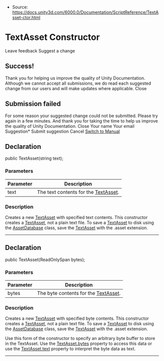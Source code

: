 * Source: https://docs.unity3d.com/6000.0/Documentation/ScriptReference/TextAsset-ctor.html

# TextAsset Constructor
Leave feedback
Suggest a change
## Success!
Thank you for helping us improve the quality of Unity Documentation. Although we cannot accept all submissions, we do read each suggested change from our users and will make updates where applicable.
Close
## Submission failed
For some reason your suggested change could not be submitted. Please <a>try again</a> in a few minutes. And thank you for taking the time to help us improve the quality of Unity Documentation.
Close
Your name Your email Suggestion* Submit suggestion
Cancel
[Switch to Manual](https://docs.unity3d.com/6000.0/Documentation/Manual/class-TextAsset.html "Go to TextAsset Component in the Manual")
## Declaration
public TextAsset(string text); 
### Parameters
Parameter | Description  
---|---  
text | The text contents for the [TextAsset](https://docs.unity3d.com/6000.0/Documentation/ScriptReference/TextAsset.html).  
### Description
Creates a new [TextAsset](https://docs.unity3d.com/6000.0/Documentation/ScriptReference/TextAsset.html) with specified text contents.
This constructor creates a [TextAsset](https://docs.unity3d.com/6000.0/Documentation/ScriptReference/TextAsset.html), not a plain text file. To save a [TextAsset](https://docs.unity3d.com/6000.0/Documentation/ScriptReference/TextAsset.html) to disk using the [AssetDatabase](https://docs.unity3d.com/6000.0/Documentation/ScriptReference/AssetDatabase.html) class, save the [TextAsset](https://docs.unity3d.com/6000.0/Documentation/ScriptReference/TextAsset.html) with the .asset extension.
* * *
## Declaration
public TextAsset(ReadOnlySpan<byte> bytes); 
### Parameters
Parameter | Description  
---|---  
bytes | The byte contents for the [TextAsset](https://docs.unity3d.com/6000.0/Documentation/ScriptReference/TextAsset.html).  
### Description
Creates a new [TextAsset](https://docs.unity3d.com/6000.0/Documentation/ScriptReference/TextAsset.html) with specified byte contents.
This constructor creates a [TextAsset](https://docs.unity3d.com/6000.0/Documentation/ScriptReference/TextAsset.html), not a plain text file. To save a [TextAsset](https://docs.unity3d.com/6000.0/Documentation/ScriptReference/TextAsset.html) to disk using the [AssetDatabase](https://docs.unity3d.com/6000.0/Documentation/ScriptReference/AssetDatabase.html) class, save the [TextAsset](https://docs.unity3d.com/6000.0/Documentation/ScriptReference/TextAsset.html) with the .asset extension.  
  
Use this form of the constructor to specify an arbitrary byte buffer to store in the TextAsset. Use the [TextAsset.bytes](https://docs.unity3d.com/6000.0/Documentation/ScriptReference/TextAsset-bytes.html) property to access this data or use the [TextAsset.text](https://docs.unity3d.com/6000.0/Documentation/ScriptReference/TextAsset-text.html) property to interpret the byte data as text.
* * *
